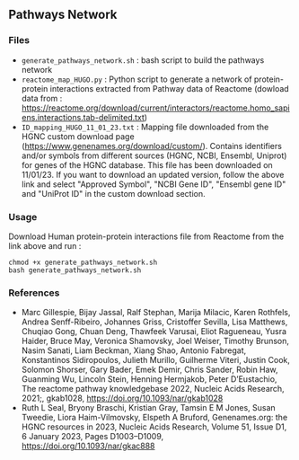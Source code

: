 ## Pathways Network

### Files

* ```generate_pathways_network.sh``` : bash script to build the pathways network
* ```reactome_map_HUGO.py``` : Python script to generate a network of protein-protein interactions extracted from Pathway data of Reactome (dowload data from : https://reactome.org/download/current/interactors/reactome.homo_sapiens.interactions.tab-delimited.txt)
* ```ID_mapping_HUGO_11_01_23.txt``` : Mapping file downloaded from the HGNC custom download page (https://www.genenames.org/download/custom/). Contains identifiers and/or symbols from different sources (HGNC, NCBI, Ensembl, Uniprot) for genes of the HGNC database. This file has been downloaded on 11/01/23. If you want to download an updated version, follow the above link and select "Approved Symbol", "NCBI Gene ID", "Ensembl gene ID" and "UniProt ID" in the custom download section.

### Usage

Download Human protein-protein interactions file from Reactome from the link above and run :

```chmod +x generate_pathways_network.sh``` \
```bash generate_pathways_network.sh```

### References

- Marc Gillespie, Bijay Jassal, Ralf Stephan, Marija Milacic, Karen Rothfels, Andrea Senff-Ribeiro, Johannes Griss, Cristoffer Sevilla, Lisa Matthews, Chuqiao Gong, Chuan Deng, Thawfeek Varusai, Eliot Ragueneau, Yusra Haider, Bruce May, Veronica Shamovsky, Joel Weiser, Timothy Brunson, Nasim Sanati, Liam Beckman, Xiang Shao, Antonio Fabregat, Konstantinos Sidiropoulos, Julieth Murillo, Guilherme Viteri, Justin Cook, Solomon Shorser, Gary Bader, Emek Demir, Chris Sander, Robin Haw, Guanming Wu, Lincoln Stein, Henning Hermjakob, Peter D’Eustachio, The reactome pathway knowledgebase 2022, Nucleic Acids Research, 2021;, gkab1028, https://doi.org/10.1093/nar/gkab1028
- Ruth L Seal, Bryony Braschi, Kristian Gray, Tamsin E M Jones, Susan Tweedie, Liora Haim-Vilmovsky, Elspeth A Bruford, Genenames.org: the HGNC resources in 2023, Nucleic Acids Research, Volume 51, Issue D1, 6 January 2023, Pages D1003–D1009, https://doi.org/10.1093/nar/gkac888
